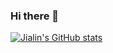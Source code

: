 ### Hi there 👋

<!--
**JChen255/JChen255** is a ✨ _special_ ✨ repository because its `README.md` (this file) appears on your GitHub profile.

Here are some ideas to get you started:

- 🔭 I’m currently working on ...
- 🌱 I’m currently learning ...
- 👯 I’m looking to collaborate on ...
- 🤔 I’m looking for help with ...
- 💬 Ask me about ...
- 📫 How to reach me: ...
- 😄 Pronouns: ...
- ⚡ Fun fact: ...
-->

[![Jialin's GitHub stats](https://github-readme-stats.vercel.app/api?username=JChen255&count_private=true&show_icons=true)](https://github.com/anuraghazra/github-readme-stats)
